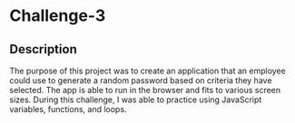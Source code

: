 # Challenge-3

## Description

The purpose of this project was to create an application that an employee could use to generate a random password based on criteria they have selected. The app is able to run in the browser and fits to various screen sizes. During this challenge, I was able to practice using JavaScript variables, functions, and loops. 
